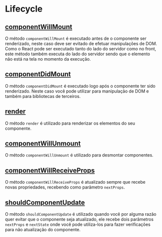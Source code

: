 # Lifecycle

## [componentWillMount](#componentwillmount)

O método `componentWillMount` é executado antes de o componente ser renderizado, neste caso deve ser evitado de efetuar manipulações de DOM. 
Como o React pode ser executado tanto do lado do servidor como no front, este método também executa do lado do servidor 
sendo que o elemento não está na tela no momento da execução.

## [componentDidMount](#componentdidmount)

O método `componentDidMount` é executado logo após o componente ter sido renderizado. Neste caso você pode utilizar para manipulação de DOM e também para bibliotecas de terceiros.

## [render](#render)

O método `render` é utilizado para renderizar os elementos do seu componente.

## [componentWillUnmount](#componentwillunmount)

O método `componentWillUnmount` é utilizado para desmontar componentes.

## [componentWillReceiveProps](#componentwillreceiveprops)

O método `componentWillReceiveProps` é atualizado sempre que recebe novas propriedades, recebendo como parâmetro `nextProps`.

## [shouldComponentUpdate](#shouldcomponentupdate)

O método `shouldComponentUpdate` é utilizado quando você por alguma razão quer evitar que o componente seja atualizado, ele recebe dois parâmetros 
`nextProps` e `nextState` onde você pode utiliza-los para fazer verificações para não atualização do componente.
